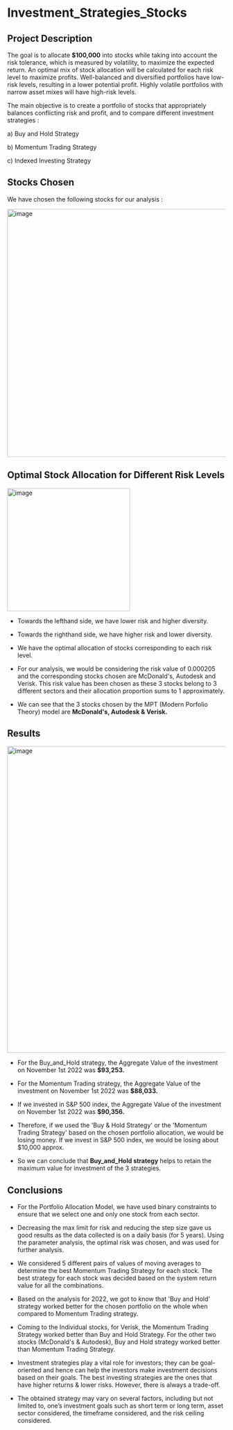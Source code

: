 # **Investment_Strategies_Stocks**


## **Project Description**

The goal is to allocate **$100,000** into stocks while taking into account the risk tolerance, which is measured by volatility, to maximize the expected return. An optimal mix of stock allocation will be calculated for each risk level to maximize profits. Well-balanced and diversified portfolios have low-risk levels, resulting in a lower potential profit. Highly volatile portfolios with narrow asset mixes will have high-risk levels.

The main objective is to create a portfolio of stocks that appropriately balances conflicting risk and profit, and to compare different investment strategies : 

a) Buy and Hold Strategy

b) Momentum Trading Strategy

c) Indexed Investing Strategy



## **Stocks Chosen**

We have chosen the following stocks for our analysis :

<img width="571" alt="image" src="https://user-images.githubusercontent.com/70052374/224860009-2f57c4a3-a671-4224-8e3d-b43202124b96.png">



## **Optimal Stock Allocation for Different Risk Levels**

<img width="283" alt="image" src="https://user-images.githubusercontent.com/70052374/224859820-03f28023-424c-4d37-be74-4d6e7622d490.png">


* Towards the lefthand side, we have lower risk and higher diversity.

* Towards the righthand side, we have higher risk and lower diversity.

* We have the optimal allocation of stocks corresponding to each risk level.

* For our analysis, we would be considering the risk value of 0.000205 and the corresponding stocks chosen are McDonald's, Autodesk and Verisk. This risk value has been chosen as these 3 stocks belong to 3 different sectors and their allocation proportion sums to 1 approximately.

* We can see that the 3 stocks chosen by the MPT (Modern Porfolio Theory) model are **McDonald's, Autodesk & Verisk.**


## **Results**

<img width="706" alt="image" src="https://user-images.githubusercontent.com/70052374/224860494-88ea2efb-cdf9-463e-9b1b-e5cf403c88fe.png">


* For the Buy_and_Hold strategy, the Aggregate Value of the investment on November 1st 2022 was **$93,253.**

* For the Momentum Trading strategy, the Aggregate Value of the investment on November 1st 2022 was **$88,033.**

* If we invested in S&P 500 index, the Aggregate Value of the investment on November 1st 2022 was **$90,356.**

* Therefore, if we used the 'Buy & Hold Strategy' or the 'Momentum Trading Strategy' based on the chosen portfolio allocation, we would be losing money. If we invest in S&P 500 index, we would be losing about $10,000 approx.

* So we can conclude that **Buy_and_Hold strategy** helps to retain the maximum value for investment of the 3 strategies.


## **Conclusions**

* For the Portfolio Allocation Model, we have used binary constraints to ensure that we select one and only one stock from each sector.

* Decreasing the max limit for risk and reducing the step size gave us good results as the data collected is on a daily basis (for 5 years). Using the parameter analysis, the optimal risk was chosen, and was used for further analysis.

* We considered 5 different pairs of values of moving averages to determine the best Momentum Trading Strategy for each stock. The best strategy for each stock was decided based on the system return value for all the combinations.

* Based on the analysis for 2022, we got to know that 'Buy and Hold' strategy worked better for the chosen portfolio on the whole when compared to Momentum Trading strategy.

* Coming to the Individual stocks, for Verisk, the Momentum Trading Strategy worked better than Buy and Hold Strategy. For the other two stocks (McDonald's & Autodesk), Buy and Hold strategy worked better than Momentum Trading Strategy.

* Investment strategies play a vital role for investors; they can be goal-oriented and hence can help the investors make investment decisions based on their goals. The best investing strategies are the ones that have higher returns & lower risks. However, there is always a trade-off.

* The obtained strategy may vary on several factors, including but not limited to, one’s investment goals such as short term or long term, asset sector considered, the timeframe considered, and the risk ceiling considered. 
